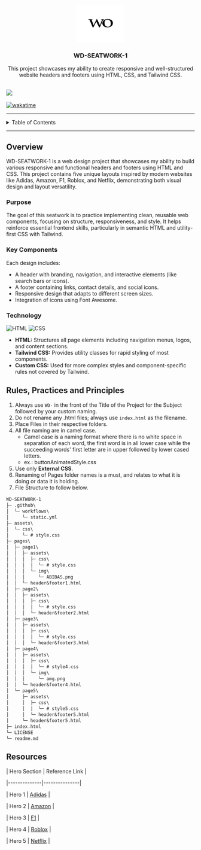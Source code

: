 <a name="readme-top">

<br/>
<div align="center">
  <a href="#">
    <img src="./assets/img/logo.png" alt="Logo" width="130" height="100">
  </a>
  <h3 align="center">WD-SEATWORK-1</h3>
</div>

<div align="center">
  This project showcases my ability to create responsive and well-structured website headers and footers using HTML, CSS, and Tailwind CSS.
</div>

<br />

<!-- Make sure to change 'zyx-0314' to your GitHub username -->
![](https://visit-counter.vercel.app/counter.png?page=zyx-0314/WD-SEATWORK-1)

[![wakatime](https://wakatime.com/badge/user/018dd99a-4985-4f98-8216-6ca6fe2ce0f8/project/63501637-9a31-42f0-960d-4d0ab47977f8.svg)](https://wakatime.com/badge/user/018dd99a-4985-4f98-8216-6ca6fe2ce0f8/project/63501637-9a31-42f0-960d-4d0ab47977f8)

---

<details>
  <summary>Table of Contents</summary>
  <ol>
    <li>
      <a href="#overview">Overview</a>
      <ol>
        <li><a href="#key-components">Key Components</a></li>
        <li><a href="#technology">Technology</a></li>
      </ol>
    </li>
    <li>
      <a href="#rules-practices-and-principles">Rules, Practices and Principles</a>
    </li>
    <li>
      <a href="#resources">Resources</a>
    </li>
  </ol>
</details>

---

## Overview

WD-SEATWORK-1 is a web design project that showcases my ability to build various responsive and functional headers and footers using HTML and CSS. This project contains five unique layouts inspired by modern websites like Adidas, Amazon, F1, Roblox, and Netflix, demonstrating both visual design and layout versatility.

### Purpose

The goal of this seatwork is to practice implementing clean, reusable web components, focusing on structure, responsiveness, and style. It helps reinforce essential frontend skills, particularly in semantic HTML and utility-first CSS with Tailwind.

### Key Components

Each design includes:
- A header with branding, navigation, and interactive elements (like search bars or icons).
- A footer containing links, contact details, and social icons.
- Responsive design that adapts to different screen sizes.
- Integration of icons using Font Awesome.

### Technology

![HTML](https://img.shields.io/badge/HTML-E34F26?style=for-the-badge&logo=html5&logoColor=white)
![CSS](https://img.shields.io/badge/CSS-1572B6?style=for-the-badge&logo=css3&logoColor=white)

- **HTML:** Structures all page elements including navigation menus, logos, and content sections.
- **Tailwind CSS:** Provides utility classes for rapid styling of most components.
- **Custom CSS:** Used for more complex styles and component-specific rules not covered by Tailwind.

## Rules, Practices and Principles
1. Always use `WD-` in the front of the Title of the Project for the Subject followed by your custom naming.
2. Do not rename any .html files; always use `index.html` as the filename.
3. Place Files in their respective folders.
4. All file naming are in camel case.
   - Camel case is a naming format where there is no white space in separation of each word, the first word is in all lower case while the succeeding words' first letter are in upper followed by lower cased letters.
   - ex.: buttonAnimatedStyle.css
5. Use only **External CSS**.
6. Renaming of Pages folder names is a must, and relates to what it is doing or data it is holding.
7. File Structure to follow below.

```
WD-SEATWORK-1
├─ .github\
│  └─ workflows\
│     └─ static.yml
├─ assets\
│  └─ css\
│     └─ # style.css
├─ pages\
│  ├─ page1\
│  │  ├─ assets\
│  │  │  ├─ css\
│  │  │  │  └─ # style.css
│  │  │  └─ img\
│  │  │     └─ ABIBAS.png
│  │  └─ header&footer1.html
│  ├─ page2\
│  │  ├─ assets\
│  │  │  ├─ css\
│  │  │  │  └─ # style.css
│  │  │  └─ header&footer2.html
│  ├─ page3\
│  │  ├─ assets\
│  │  │  ├─ css\
│  │  │  │  └─ # style.css
│  │  │  └─ header&footer3.html
│  ├─ page4\
│  │  ├─ assets\
│  │  │  ├─ css\
│  │  │  │  └─ # style4.css
│  │  │  └─ img\
│  │  │     └─ amg.png
│  │  └─ header&footer4.html
│  └─ page5\
│     ├─ assets\
│     │  ├─ css\
│     │  │  └─ # style5.css
│     │  └─ header&footer5.html
│     └─ header&footer5.html
├─ index.html
└─ LICENSE
└─ readme.md
```

## Resources

<!-- TODO: Add References -->
| Hero Section | Reference Link |

|--------------|---------------|

| Hero 1 | [Adidas](https://www.adidas.com.ph/outlet?cm_mmc=AdieSEM_Google-_-adidas-SEAPAC-eCom-PPC-B-Brand-Other-Exact-PH-SEAPAC-eCom-Paid_Search-_-adidas-Brand-Core-Brand-_-adidas-_-dv:eCom&cm_mmc1=PH&cm_mmc2=e&gad_source=1&gad_campaignid=326593152&gbraid=0AAAAAC0yXfqyz2x08f4TuR_irahYeJHxj&gclid=Cj0KCQjwss3DBhC3ARIsALdgYxMaJSh44Za8aoI8lBVkTqlofdGoA6UA7HbeIxKLVpYoiJ5ln3dQAkgaAiRjEALw_wcB&gclsrc=aw.ds) |

| Hero 2 | [Amazon](https://www.amazon.com/?&tag=phtxtabkgode-20&ref=pd_sl_73t48p1dlf_e&adgrpid=151590336221&hvpone=&hvptwo=&hvadid=677569135158&hvpos=&hvnetw=g&hvrand=1622107567088034612&hvqmt=e&hvdev=c&hvdvcmdl=&hvlocint=&hvlocphy=9060945&hvtargid=kwd-10573980&hydadcr=9911_13618523&language=en_US) |

| Hero 3 | [F1](https://dribbble.com/shots/26181404-Car-Rent-Website) |

| Hero 4 | [Roblox](https://www.roblox.com/home) |

| Hero 5 | [Netflix](https://www.netflix.com/browse) |
